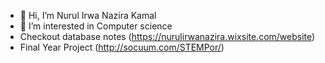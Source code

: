 - 👋 Hi, I’m Nurul Irwa Nazira Kamal
- 👀 I’m interested in Computer science
- Checkout database notes (https://nurulirwanazira.wixsite.com/website)
- Final Year Project (http://socuum.com/STEMPor/)


<!---
IrwaNazira/IrwaNazira is a ✨ special ✨ repository because its `README.md` (this file) appears on your GitHub profile.
You can click the Preview link to take a look at your changes.
--->
